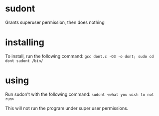 # sudont
Grants superuser permission, then does nothing

# installing 
To install, run the following command:
```gcc dont.c -O3 -o dont; sudo cd dont sudont /bin/```

# using
Run sudon't with the following command:
```sudont <what you wish to not run>```

This will not run the program under super user permissions.
